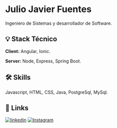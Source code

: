 
# Julio Javier Fuentes

Ingeniero de Sistemas y desarrollador de Software.

## 💡 Stack Técnico

**Client:** Angular, Ionic.

**Server:** Node, Express, Spring Boot.
## 🛠 Skills
Javascript, HTML, CSS, Java, PostgreSql, MySql.
## 🔗 Links
[![linkedin](https://img.shields.io/badge/linkedin-0A66C2?style=for-the-badge&logo=linkedin&logoColor=white)](https://www.linkedin.com/in/juliojavif/)
[![Instagram](https://img.shields.io/badge/instagram-1DA1F2?style=for-the-badge&logo=instagram&logoColor=white)](https://www.instagram.com/juliofts99/)
